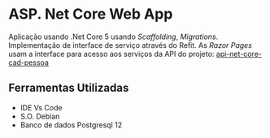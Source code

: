 # ASP. Net Core Web App
Aplicação usando .Net Core 5 usando _Scaffolding_, _Migrations_.
Implementação de interface de serviço através do Refit. As _Razor Pages_ usam a interface para acesso aos serviços da API do projeto:
[api-net-core-cad-pessoa](https://github.com/MaiconMessias/api-net-core-cad-pessoa)
## Ferramentas Utilizadas
- IDE Vs Code
- S.O. Debian
- Banco de dados Postgresql 12
